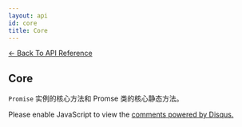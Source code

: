 ```yaml
---
layout: api
id: core
title: Core
---
```



[← Back To API Reference](/bluebird_cn/docs/api-reference.html)
<div class="api-code-section"><markdown>

## Core

`Promise` 实例的核心方法和 Promse 类的核心静态方法。

</markdown></div>

<div id="disqus_thread"></div>
<script type="text/javascript">
    var disqus_title = "Core";
    var disqus_shortname = "bluebirdjs";
    var disqus_identifier = "disqus-id-core";
    
    (function() {
        var dsq = document.createElement("script"); dsq.type = "text/javascript"; dsq.async = true;
        dsq.src = "//" + disqus_shortname + ".disqus.com/embed.js";
        (document.getElementsByTagName("head")[0] || document.getElementsByTagName("body")[0]).appendChild(dsq);
    })();
</script>
<noscript>Please enable JavaScript to view the <a href="https://disqus.com/?ref_noscript" rel="nofollow">comments powered by Disqus.</a></noscript>